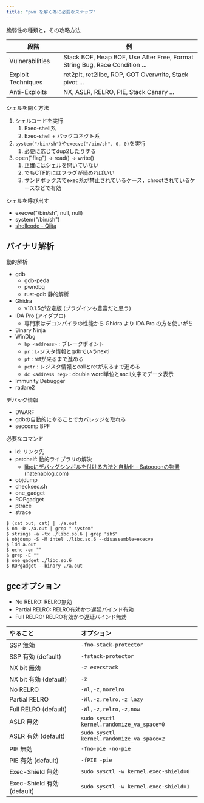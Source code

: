```yaml
---
title: "pwn を解く為に必要なステップ"
---
```


脆弱性の種類と，その攻略方法

| 段階               | 例                                                                         |
| ------------------ | -------------------------------------------------------------------------- |
| Vulnerabilities    | Stack BOF, Heap BOF, Use After Free, Format String Bug, Race Condition ... |
| Exploit Techniques | ret2plt, ret2libc, ROP, GOT Overwrite, Stack pivot ...                     |
| Anti-Exploits      | NX, ASLR, RELRO, PIE, Stack Canary ...                                     |

シェルを開く方法
1. シェルコードを実行
	1. Exec-shell系
	2. Exec-shell + バックコネクト系
2. `system("/bin/sh")`や`execve("/bin/sh", 0, 0)`を実行
	1. 必要に応じてdup2したりする
3. open("flag") -> read() -> write()
	1. 正確にはシェルを開いていない
	2. でもCTF的にはフラグが読めればいい
	3. サンドボックスでexec系が禁止されているケース，chrootされているケースなどで有効

シェルを呼び出す
- execve("/bin/sh", null, null)
- system("/bin/sh")
- [shellcode - Qiita](https://qiita.com/yyamada_bigtree/items/97ea176484f5b05c195d)

## バイナリ解析
動的解析
- gdb
	- gdb-peda
	- pwndbg
	- rust-gdb
静的解析
- Ghidra
	- v10.1.5が安定版 (プラグインも豊富だと思う)
- IDA Pro (アイダプロ)
	- 専門家はデコンパイラの性能から Ghidra より IDA Pro の方を使いがち
- Binary Ninja
- WinDbg
	- `bp <address>` : ブレークポイント
	- `pr` : レジスタ情報とgdbでいうnexti
	- `pt` : retが来るまで進める
	- `pctr` : レジスタ情報とcallとretが来るまで進める
	- `dc <address reg>` : double word単位とascii文字でデータ表示
- Immunity Debugger
- radare2

デバッグ情報
- DWARF
- gdbの自動的にやることでカバレッジを取れる
- seccomp BPF

必要なコマンド
- ld: リンク先
- patchelf: 動的ライブラリの解決
	- [libcにデバッグシンボルを付ける方法と自動化 - Satoooonの物置 (hatenablog.com)](https://satoooon1024.hatenablog.com/entry/2022/06/12/libc%E3%81%AB%E3%83%87%E3%83%90%E3%83%83%E3%82%B0%E3%82%B7%E3%83%B3%E3%83%9C%E3%83%AB%E3%82%92%E4%BB%98%E3%81%91%E3%82%8B%E6%96%B9%E6%B3%95%E3%81%A8%E8%87%AA%E5%8B%95%E5%8C%96)
- objdump
- checksec.sh
- one_gadget
- ROPgadget
- ptrace
- strace

 ```shell
$ (cat out; cat) | ./a.out
$ nm -D ./a.out | grep " system"
$ strings -a -tx ./libc.so.6 | grep "sh$"
$ objdump -S -M intel ./libc.so.6 --disassemble=execve
$ ldd a.out
$ echo -en ""
$ grep -E ""
$ one_gadget ./libc.so.6
$ ROPgadget --binary ./a.out
```

## gccオプション

- No RELRO: RELRO無効
- Partial RELRO: RELRO有効かつ遅延バインド有効
- Full RELRO: RELRO有効かつ遅延バインド無効

| やること                   | オプション                                |
|:-------------------------- |:----------------------------------------- |
| SSP 無効                   | `-fno-stack-protector`                    |
| SSP 有効 (default)         | `-fstack-protector`                       |
| NX bit 無効                | `-z execstack`                            |
| NX bit 有効 (default)      | `-z`                                      |
| No RELRO                   | `-Wl,-z,norelro`                          |
| Partial RELRO              | `-Wl,-z,relro,-z lazy`                    |
| Full RELRO (default)       | `-Wl,-z,relro,-z,now`                     |
| ASLR 無効                  | `sudo sysctl kernel.randomize_va_space=0` |
| ASLR 有効 (default)        | `sudo sysctl kernel.randomize_va_space=2` |
| PIE 無効                   | `-fno-pie -no-pie`                        |
| PIE 有効 (default)         | `-fPIE -pie`                              |
| Exec-Shield 無効           | `sudo sysctl -w kernel.exec-shield=0`     |
| Exec-Shield 有効 (default) | `sudo sysctl -w kernel.exec-shield=1`     |
